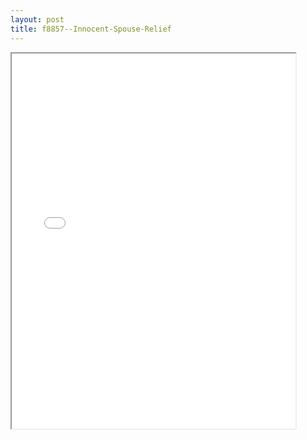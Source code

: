 ```yaml
---
layout: post
title: f8857--Innocent-Spouse-Relief
---
```


<div class="pdf-container">
<iframe src="/ea//_pdf-2-md/f8857--Innocent-Spouse-Relief.pdf" height="600" width="90%" allowFullScreen="true"></iframe>
</div>

